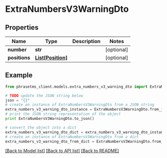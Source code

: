 # ExtraNumbersV3WarningDto

## Properties

| Name          | Type                              | Description | Notes      |
| ------------- | --------------------------------- | ----------- | ---------- |
| **number**    | **str**                           |             | [optional] |
| **positions** | [**List[Position]**](Position.md) |             | [optional] |

## Example

```python
from phrasetms_client.models.extra_numbers_v3_warning_dto import ExtraNumbersV3WarningDto

# TODO update the JSON string below
json = "{}"
# create an instance of ExtraNumbersV3WarningDto from a JSON string
extra_numbers_v3_warning_dto_instance = ExtraNumbersV3WarningDto.from_json(json)
# print the JSON string representation of the object
print ExtraNumbersV3WarningDto.to_json()

# convert the object into a dict
extra_numbers_v3_warning_dto_dict = extra_numbers_v3_warning_dto_instance.to_dict()
# create an instance of ExtraNumbersV3WarningDto from a dict
extra_numbers_v3_warning_dto_from_dict = ExtraNumbersV3WarningDto.from_dict(extra_numbers_v3_warning_dto_dict)
```

[[Back to Model list]](../README.md#documentation-for-models) [[Back to API list]](../README.md#documentation-for-api-endpoints) [[Back to README]](../README.md)
